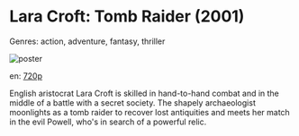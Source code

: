 # Lara Croft: Tomb Raider (2001)

Genres: action, adventure, fantasy, thriller

![poster](http://image.tmdb.org/t/p/w500/m6aodY7SrvlTRiUFkxClaNAIQT.jpg)

en:
  [720p](magnet:?xt=urn:btih:0ED6715111BE8C626917BC25D4784ECE3521DFD1&tr=udp://glotorrents.pw:6969/announce&tr=udp://tracker.opentrackr.org:1337/announce&tr=udp://torrent.gresille.org:80/announce&tr=udp://tracker.openbittorrent.com:80&tr=udp://tracker.coppersurfer.tk:6969&tr=udp://tracker.leechers-paradise.org:6969&tr=udp://p4p.arenabg.ch:1337&tr=udp://tracker.internetwarriors.net:1337)
  


English aristocrat Lara Croft is skilled in hand-to-hand combat and in the middle of a battle with a secret society. The shapely archaeologist moonlights as a tomb raider to recover lost antiquities and meets her match in the evil Powell, who's in search of a powerful relic.